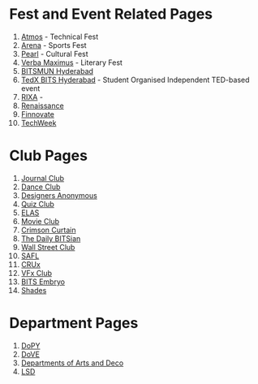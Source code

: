 <!-- TITLE: List of BITS Hyderabad Related Facebook Pages -->
# Fest and Event Related Pages
1. [Atmos](https://www.facebook.com/bits.atmos/) - Technical Fest
2.  [Arena](https://www.facebook.com/bits.arena/) - Sports Fest
3.  [Pearl](https://www.facebook.com/bitspearl/) - Cultural Fest
4.  [Verba Maximus](https://www.facebook.com/verbamaximus/) - Literary Fest
5.  [BITSMUN Hyderabad](https://www.facebook.com/bitsmun.hyd/)
6.  [TedX BITS Hyderabad](https://www.facebook.com/TEDxBITSHyderabad/) - Student Organised Independent TED-based event
6.  [RIXA](https://www.facebook.com/RIXA.BPHC/) - 
7.  [Renaissance](https://www.facebook.com/Renaissancebphc/)
8.  [Finnovate](https://www.facebook.com/bits.finnovate/)
9.  [TechWeek](https://www.facebook.com/techweekBPHC/)

# Club Pages
1. [Journal Club](https://www.facebook.com/JournalClubBPHC/)
2. [Dance Club](https://www.facebook.com/thedanceclubbphc/)
3. [Designers Anonymous](https://www.facebook.com/designclubbphc/)
4. [Quiz Club](https://www.facebook.com/QuizClubBPHC/)
5. [ELAS](https://www.facebook.com/ELASatBPHC/)
6. [Movie Club](https://www.facebook.com/themovieclub.bphc/)
7. [Crimson Curtain](https://www.facebook.com/dramaticsatbphc/)
8. [The Daily BITSian](https://www.facebook.com/thedailybitsian/)
9. [Wall Street Club](https://www.facebook.com/WST.BPHC/)
10. [SAFL](https://www.facebook.com/langbphc/)
11. [CRUx](https://www.facebook.com/cruxbphc/)
12. [VFx Club](https://www.facebook.com/club.vfx/)
13. [BITS Embryo](https://www.facebook.com/BITSEmbryoHyd/)
14. [Shades](https://www.facebook.com/Shades.BPHC/)

# Department Pages
1. [DoPY](https://www.facebook.com/DoPY.BPHC/)
2. [DoVE](https://www.facebook.com/dovebitshyd/)
3. [Departments of Arts and Deco](https://www.facebook.com/artsndecobphc/)
4. [LSD](https://www.facebook.com/LSD.bphc/)
